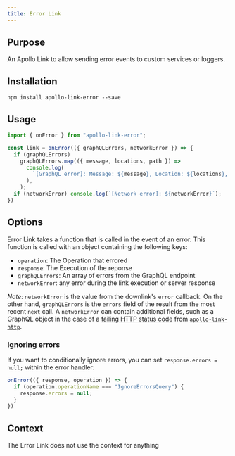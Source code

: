 ```yaml
---
title: Error Link
---
```


## Purpose
An Apollo Link to allow sending error events to custom services or loggers.

## Installation

`npm install apollo-link-error --save`

## Usage
```js
import { onError } from "apollo-link-error";

const link = onError(({ graphQLErrors, networkError }) => {
  if (graphQLErrors)
    graphQLErrors.map(({ message, locations, path }) =>
      console.log(
        `[GraphQL error]: Message: ${message}, Location: ${locations}, Path: ${path}`,
      ),
    );
  if (networkError) console.log(`[Network error]: ${networkError}`);
})
```

## Options
Error Link takes a function that is called in the event of an error. This function is called with an object containing the following keys:
- `operation`: The Operation that errored
- `response`: The Execution of the reponse
- `graphQLErrors`: An array of errors from the GraphQL endpoint
- `networkError`: any error during the link execution or server response

*Note*: `networkError` is the value from the downlink's `error` callback. On the other hand, `graphQLErrors` is the `errors` field of the result from the most recent `next` call. A `networkError` can contain additional fields, such as a GraphQL object in the case of a [failing HTTP status code](http.html#Errors) from [`apollo-link-http`](http.html).

### Ignoring errors
If you want to conditionally ignore errors, you can set `response.errors = null;` within the error handler:

```js
onError(({ response, operation }) => {
  if (operation.operationName === "IgnoreErrorsQuery") {
    response.errors = null;
  }
})
```

## Context
The Error Link does not use the context for anything
